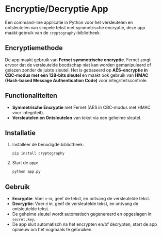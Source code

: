 # Encryptie/Decryptie App

Een command-line applicatie in Python voor het versleutelen en ontsleutelen van simpele tekst met symmetrische encryptie, deze app maakt gebruik van de `cryptography`-bibliotheek.

## Encryptiemethode

De app maakt gebruik van **Fernet symmetrische encryptie**.
Fernet zorgt ervoor dat de versleutelde boodschap niet kan worden gemanipuleerd of gelezen zonder de juiste sleutel. 
Het is gebaseerd op **AES-encryptie in CBC-modus met een 128-bits sleutel** en maakt ook gebruik van **HMAC (Hash-based Message Authentication Code)** voor integriteitscontrole.

## Functionaliteiten
- **Symmetrische Encryptie** met Fernet (AES in CBC-modus met HMAC voor integriteit).
- **Versleutelen en Ontsleutelen** van tekst via een geheime sleutel.




## Installatie

1. Installeer de benodigde bibliotheek:

    ```bash
    pip install cryptography
    ```

2. Start de app:

    ```bash
    python app.py
    ```

## Gebruik

- **Encryptie**: Voer `e` in, geef de tekst, en ontvang de versleutelde tekst.
- **Decryptie**: Voer `d` in, geef de versleutelde tekst, en ontvang de ontsleutelde tekst.
- De geheime sleutel wordt automatisch gegenereerd en opgeslagen in `secret.key`.
- De app sluit automatisch na het encrypten en/of decrypten, start de app opnieuw om het nogmaals te gebruiken.
